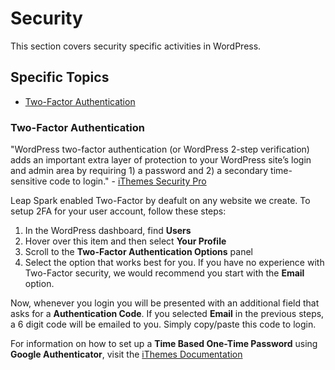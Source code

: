 # Security

This section covers security specific activities in WordPress.


## Specific Topics

- [Two-Factor Authentication](#twofactor)


### <a name="twofactor"></a> Two-Factor Authentication

"WordPress two-factor authentication (or WordPress 2-step verification) adds an important extra layer of protection to your WordPress site’s login and admin area by requiring 1) a password and 2) a secondary time-sensitive code to login." - [iThemes Security Pro](https://ithemes.com/security/wordpress-two-factor-authentication/)

Leap Spark enabled Two-Factor by deafult on any website we create. To setup 2FA for your user account, follow these steps:

1. In the WordPress dashboard, find **Users**
2. Hover over this item and then select **Your Profile**
3. Scroll to the **Two-Factor Authentication Options** panel
4. Select the option that works best for you. If you have no experience with Two-Factor security, we would recommend you start with the **Email** option. 

Now, whenever you login you will be presented with an additional field that asks for a **Authentication Code**. If you selected **Email** in the previous steps, a 6 digit code will be emailed to you. Simply copy/paste this code to login.

For information on how to set up a **Time Based One-Time Password** using **Google Authenticator**, visit the [iThemes Documentation](https://ithemes.com/2014/05/28/set-two-factor-authentication-wordpress-site-google-authenticator/)
